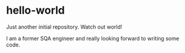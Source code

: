 # hello-world
Just another initial repository. Watch out world!

I am a former SQA engineer and really looking forward to writing some code.
